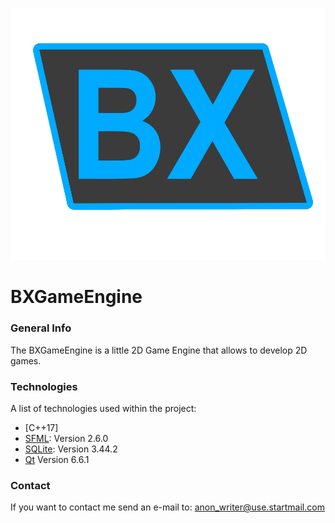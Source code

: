 ![BXGameEngineLogo](https://github.com/Benjixx99/BXGameEngine/blob/main/BXGameEngineLogo.png)

# BXGameEngine

### General Info

The BXGameEngine is a little 2D Game Engine that allows to develop 2D games.

### Technologies

A list of technologies used within the project:
* [C++17]
* [SFML](https://www.sfml-dev.org): Version 2.6.0
* [SQLite](https://www.sqlite.org): Version 3.44.2
* [Qt](https://www.qt.io) Version 6.6.1

### Contact

If you want to contact me send an e-mail to: anon_writer@use.startmail.com

  
